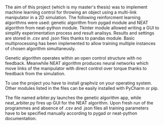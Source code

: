 The aim of this project (which is my master's thesis) was to implement machine learning control for throwing an object using a multi-link manipulator in a 2D simulation.
The following reinforcment learning algorithms were used: genetic algorithm from pygad module and NEAT algorithm from neat-python module.
Tkinter module allowed writing a GUI to simplify experimentation process and result analisys. Results and settings are stored in .csv and .json files thanks to pandas module.
Basic multiprocessing has been implemented to allow training multiple instances of chosen algorithm simultaneusly.

Genetic algorithm operates within an open control structure with no feedback. Meanwhile NEAT algorithm produces neural networks which move links of the manipulator with direct control over torque thanks to feedback from the simulation.

To use the project you have to install graphviz on your operating system. Other modules listed in the files can be easily installed with PyCharm or pip.

The file named arbiter.py launches the genetic algorithm app, while neat_arbiter.py fires up GUI for the NEAT algorithm.
Upon fresh run of the programmes and absence of .csv and .json files all training parameters have to be specified manually according to pygad or neat-python documentation.
